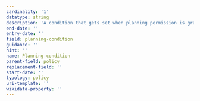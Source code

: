 ```yaml
---
cardinality: '1'
datatype: string
description: 'A condition that gets set when planning permission is granted'
end-date: ''
entry-date: ''
field: planning-condition
guidance: ''
hint: ''
name: Planning condition
parent-field: policy
replacement-field: ''
start-date: ''
typology: policy
uri-template: ''
wikidata-property: ''
---
```

